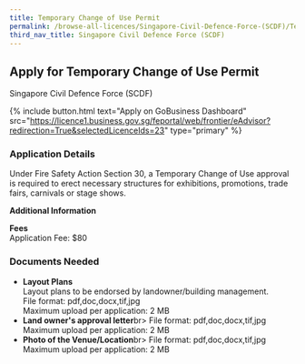 ```yaml
---
title: Temporary Change of Use Permit
permalink: /browse-all-licences/Singapore-Civil-Defence-Force-(SCDF)/Temporary-Change-of-Use-Permit
third_nav_title: Singapore Civil Defence Force (SCDF)
---
```


## Apply for Temporary Change of Use Permit

Singapore Civil Defence Force (SCDF)

{% include button.html text="Apply on GoBusiness Dashboard" src="https://licence1.business.gov.sg/feportal/web/frontier/eAdvisor?redirection=True&selectedLicenceIds=23" type="primary" %}

### Application Details

<p>Under Fire Safety Action Section 30, a Temporary Change of Use approval is required to erect necessary structures for exhibitions, promotions, trade fairs, carnivals or stage shows.</p>

**Additional Information**

<p><strong>Fees</strong><br>
Application Fee: $80
</p>

### Documents Needed

<ul>
<li><strong>Layout Plans</strong><br />Layout plans to be endorsed by landowner/building management.<br>
File format: pdf,doc,docx,tif,jpg<br>
Maximum upload per application: 2 MB
</li>
<li><strong>Land owner's approval letter</strong>br>
File format: pdf,doc,docx,tif,jpg<br>
Maximum upload per application: 2 MB
</li>
<li><strong>Photo of the Venue/Location</strong>br>
File format: pdf,doc,docx,tif,jpg<br>
Maximum upload per application: 2 MB
</li>
</ul>


